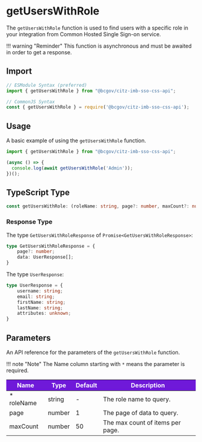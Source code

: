 # getUsersWithRole

The `getUsersWithRole` function is used to find users with a specific role in your integration from Common Hosted Single Sign-on service. 

!!! warning "Reminder"
    This function is asynchronous and must be awaited in order to get a response.

## Import

```JavaScript
// ESModule Syntax (preferred)
import { getUsersWithRole } from "@bcgov/citz-imb-sso-css-api";

// CommonJS Syntax
const { getUsersWithRole } = require('@bcgov/citz-imb-sso-css-api');
```

## Usage

A basic example of using the `getUsersWithRole` function.

```JavaScript
import { getUsersWithRole } from "@bcgov/citz-imb-sso-css-api";

(async () => {
  console.log(await getUsersWithRole('Admin'));
})();
```

## TypeScript Type

<!-- The following code block is auto generated when types in the package change. -->
<!-- TYPE: getUsersWithRole -->
```TypeScript
const getUsersWithRole: (roleName: string, page?: number, maxCount?: number) => Promise<GetUsersWithRoleResponse>;
```

### Response Type

The type `GetUsersWithRoleResponse` of `Promise<GetUsersWithRoleResponse>`:

<!-- The following code block is auto generated when types in the package change. -->
<!-- TYPE: GetUsersWithRoleResponse -->
```TypeScript
type GetUsersWithRoleResponse = {
    page?: number;
    data: UserResponse[];
}
```

The type `UserResponse`:

<!-- The following code block is auto generated when types in the package change. -->
<!-- TYPE: UserResponse -->
```TypeScript
type UserResponse = {
    username: string;
    email: string;
    firstName: string;
    lastName: string;
    attributes: unknown;
}
```

## Parameters

An API reference for the parameters of the `getUsersWithRole` function.

!!! note "Note"
    The Name column starting with `*` means the parameter is required.

<table>
  <!-- Table columns -->
  <thead>
    <tr>
      <th style="background: #6f19d9; color: white;">Name</th>
      <th style="background: #6f19d9; color: white;">Type</th>
      <th style="background: #6f19d9; color: white;">Default</th>
      <th style="background: #6f19d9; color: white;">Description</th>
    </tr>
  </thead>

  <!-- Table rows -->
  <tbody>
    <tr>
      <td>* roleName</td>
      <td>string</td>
      <td>-</td>
      <td>The role name to query.</td>
    </tr>
    <tr>
      <td>page</td>
      <td>number</td>
      <td>1</td>
      <td>The page of data to query.</td>
    </tr>
    <tr>
      <td>maxCount</td>
      <td>number</td>
      <td>50</td>
      <td>The max count of items per page.</td>
    </tr>
  </tbody>
</table>
